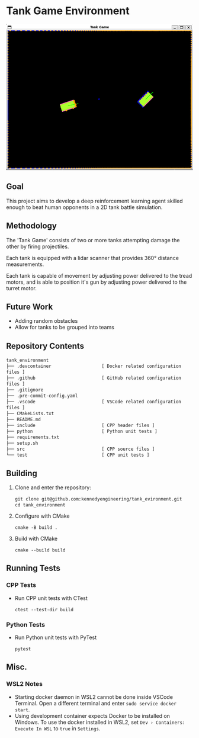 
# Tank Game Environment

![](.github/screenshot.png)

## Goal
This project aims to develop a deep reinforcement learning agent skilled enough to beat human opponents in a 2D tank battle simulation.

## Methodology
The 'Tank Game' consists of two or more tanks attempting damage the other by firing projectiles.

Each tank is equipped with a lidar scanner that provides 360° distance measurements.

Each tank is capable of movement by adjusting power delivered to the tread motors, and is able to position it's gun by adjusting power delivered to the turret motor.

## Future Work
- Adding random obstacles
- Allow for tanks to be grouped into teams

## Repository Contents

```
tank_environment
├── .devcontainer                   [ Docker related configuration files ]
├── .github                         [ GitHub related configuration files ]
├── .gitignore
├── .pre-commit-config.yaml
├── .vscode                         [ VSCode related configuration files ]
├── CMakeLists.txt
├── README.md
├── include                         [ CPP header files ]
├── python                          [ Python unit tests ]
├── requirements.txt
├── setup.sh
├── src                             [ CPP source files ]
└── test                            [ CPP unit tests ]
```

## Building

1. Clone and enter the repository:
    ```
    git clone git@github.com:kennedyengineering/tank_evironment.git
    cd tank_environment
    ```

2. Configure with CMake
    ```
    cmake -B build .
    ```

3. Build with CMake
    ```
    cmake --build build
    ```

## Running Tests

### CPP Tests

- Run CPP unit tests with CTest
    ```
    ctest --test-dir build
    ```

### Python Tests

- Run Python unit tests with PyTest
    ```
    pytest
    ```

## Misc.

### WSL2 Notes
- Starting docker daemon in WSL2 cannot be done inside VSCode Terminal. Open a different terminal and enter `sudo service docker start`.
- Using development container expects Docker to be installed on Windows. To use the docker installed in WSL2, set `Dev › Containers: Execute In WSL` to `true` in `Settings`.
